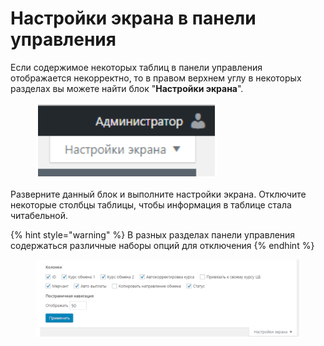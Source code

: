 # Настройки экрана в панели управления

Если содержимое некоторых таблиц в панели управления отображается некорректно, то в правом верхнем углу в некоторых разделах вы можете найти блок "**Настройки экрана**".

<figure><img src="../../.gitbook/assets/Screenshot_54.png" alt=""><figcaption></figcaption></figure>

Разверните данный блок и выполните настройки экрана. Отключите некоторые столбцы таблицы, чтобы информация в таблице стала читабельной.&#x20;

{% hint style="warning" %}
В разных разделах панели управления содержаться различные наборы опций для отключения
{% endhint %}

<figure><img src="../../.gitbook/assets/Screenshot_55.png" alt=""><figcaption></figcaption></figure>
